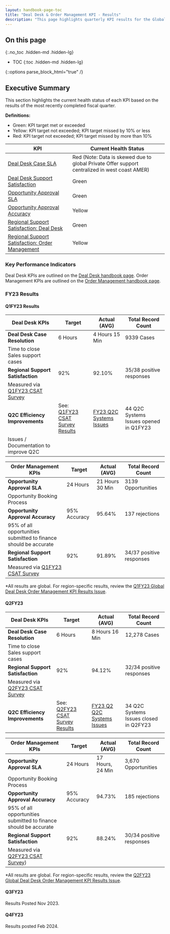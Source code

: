 ```yaml
---
layout: handbook-page-toc
title: "Deal Desk & Order Management KPI - Results"
description: "This page highlights quarterly KPI results for the Global Deal Desk & Order Management team."
---
```


## On this page
{:.no_toc .hidden-md .hidden-lg}

- TOC
{:toc .hidden-md .hidden-lg}

{::options parse_block_html="true" /}

## Executive Summary 

This section highlights the current health status of each KPI based on the results of the most recently completed fiscal quarter.

**Definitions:**
- Green: KPI target met or exceeded
- Yellow: KPI target not exceeded; KPI target missed by 10% or less
- Red: KPI target not exceeded; KPI target missed by more than 10%   

| **KPI**                                                                                                                                                                                 | **Current Health Status** |
|-----------------------------------------------------------------------------------------------------------------------------------------------------------------------------------------|------------|
| [Deal Desk Case SLA](/handbook/sales/field-operations/sales-operations/deal-desk/#1-deal-desk--case-slas)                                                                               |      Red (Note: Data is skewed due to global Private Offer support centralized in west coast AMER)      |
| [Deal Desk Support Satisfaction](/handbook/sales/field-operations/sales-operations/deal-desk/#2-regional-support-satisfaction)                                                          |      Green      |
| [Opportunity Approval SLA](/handbook/sales/field-operations/sales-operations/order-management/#1-standard-opportunity-approval-sla)                                                     |      Green      |
| [Opportunity Approval Accuracy](/handbook/sales/field-operations/sales-operations/order-management/#3-opportunity-approval-accuracy-and-efficiency)                                     |      Yellow      |
| [Regional Support Satisfaction: Deal Desk](/handbook/sales/field-operations/sales-operations/order-management/#2-regional-support-satisfaction)                                                    |      Green       |
| [Regional Support Satisfaction: Order Management](/handbook/sales/field-operations/sales-operations/order-management/#2-regional-support-satisfaction)                                                    |      Yellow       |

### Key Performance Indicators 

Deal Desk KPIs are outlined on the [Deal Desk handbook page](/handbook/sales/field-operations/sales-operations/deal-desk/#key-performance-indicators). 
Order Management KPIs are outlined on the [Order Management handbook page](/handbook/sales/field-operations/sales-operations/order-management/). 

### FY23 Results 

#### Q1FY23 Results

| **Deal Desk KPIs**                       | **Target** | **Actual (AVG)** | **Total Record Count** | 
|------------------------------------------|------------|------------------|------------------|
| **Deal Desk Case Resolution**            | 6 Hours    | 4 Hours 15 Min   | 9339 Cases |
| Time to close Sales support cases         |            |                  |             |
| **Regional Support Satisfaction**        | 92%        | 92.10%           |     35/38 positive responses        |
| Measured via [Q1FY23 CSAT Survey](https://gitlab.com/gitlab-com/sales-team/field-operations/deal-desk/-/issues/220)               |            |                  |
| **Q2C Efficiency Improvements**          | See: [Q1FY23 CSAT Survey Results](https://gitlab.com/gitlab-com/sales-team/field-operations/deal-desk/-/issues/220)          |  [FY23 Q2C Systems Issues](https://gitlab.com/groups/gitlab-com/sales-team/field-operations/-/epics/90)        | 44 Q2C Systems Issues opened in Q1FY23 |
| Issues / Documentation to improve Q2C    |            |                  |  |


| **Order Management KPIs**                                        | **Target**   | **Actual (AVG)** | **Total Record Count** |
|------------------------------------------------------------------|--------------|------------------|--------------|
| **Opportunity Approval SLA**                                     |   24 Hours   |  21 Hours 30 Min | 3139 Opportunities |
| Opportunity Booking Process                                      |              |                  |  |
| **Opportunity Approval Accuracy**                                | 95% Accuracy |      95.64%      | 137 rejections | 
| 95% of all opportunities submitted to finance should be accurate |              |                  |  |
| **Regional Support Satisfaction**                                |      92%     |      91.89%      | 34/37 positive responses |
| Measured via [Q1FY23 CSAT Survey](https://gitlab.com/gitlab-com/sales-team/field-operations/deal-desk/-/issues/220)                           |              |                  |  |

*All results are global. For region-specific results, review the [Q1FY23 Global Deal Desk Order Management KPI Results Issue](https://gitlab.com/gitlab-com/sales-team/field-operations/deal-desk/-/issues/229).

#### Q2FY23

| **Deal Desk KPIs**                       | **Target** | **Actual (AVG)** | **Total Record Count** | 
|------------------------------------------|------------|------------------|------------------|
| **Deal Desk Case Resolution**            | 6 Hours    | 8 Hours 16 Min   | 12,278 Cases |
| Time to close Sales support cases         |            |                  |             |
| **Regional Support Satisfaction**        | 92%        | 94.12%           |     32/34 positive responses        |
| Measured via [Q2FY23 CSAT Survey](https://gitlab.com/gitlab-com/sales-team/field-operations/deal-desk/-/issues/262)               |            |                  |
| **Q2C Efficiency Improvements**          | See: [Q2FY23 CSAT Survey Results](https://gitlab.com/gitlab-com/sales-team/field-operations/deal-desk/-/issues/262)          |  [FY23 Q2 Q2C Systems Issues](https://gitlab.com/groups/gitlab-com/sales-team/field-operations/-/epics/90)        | 34 Q2C Systems Issues closed in Q2FY23 |


| **Order Management KPIs**                                        | **Target**   | **Actual (AVG)** | **Total Record Count** |
|------------------------------------------------------------------|--------------|------------------|--------------|
| **Opportunity Approval SLA**                                     |   24 Hours   |  17 Hours, 24 Min | 3,670 Opportunities |
| Opportunity Booking Process                                      |              |                  |  |
| **Opportunity Approval Accuracy**                                | 95% Accuracy |      94.73%      | 185 rejections | 
| 95% of all opportunities submitted to finance should be accurate |              |                  |  |
| **Regional Support Satisfaction**                                |      92%     |      88.24%      | 30/34 positive responses |
| Measured via [Q2FY23 CSAT Survey](https://gitlab.com/gitlab-com/sales-team/field-operations/deal-desk/-/issues/262))                           |              |                  |  |

*All results are global. For region-specific results, review the [Q2FY23 Global Deal Desk Order Management KPI Results Issue](https://gitlab.com/gitlab-com/sales-team/field-operations/deal-desk/-/issues/249).

#### Q3FY23

Results Posted Nov 2023. 

#### Q4FY23

Results posted Feb 2024. 
